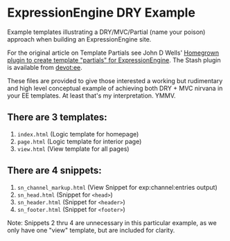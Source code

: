 ExpressionEngine DRY Example
============================

Example templates illustrating a DRY/MVC/Partial (name your poison) approach when building an ExpressionEngine site.

For the original article on Template Partials see John D Wells' [Homegrown plugin to create template "partials" for ExpressionEngine](http://johndwells.com/blog/homegrown-plugin-to-create-template-partials-for-expressionengine). The Stash plugin is available from [devot:ee](http://devot-ee.com/add-ons/stash).

These files are provided to give those interested a working but rudimentary and high level conceptual example of achieving both DRY + MVC nirvana in your EE templates. At least that's my interpretation. YMMV.

There are 3 templates:
----------------------

1. `index.html` (Logic template for homepage)
2. `page.html` (Logic template for interior page)
3. `view.html` (View template for all pages)

There are 4 snippets:
---------------------

1. `sn_channel_markup.html` (View Snippet for exp:channel:entries output)
2. `sn_head.html` (Snippet for `<head>`)
3. `sn_header.html` (Snippet for `<header>`)
4. `sn_footer.html` (Snippet for `<footer>`)

Note: Snippets 2 thru 4 are unnecessary in this particular example, as we only have one "view" template, but are included for clarity.